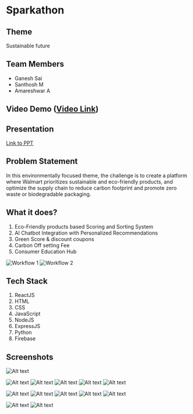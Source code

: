 # Sparkathon 

## Theme
Sustainable future

## Team Members
- Ganesh Sai
- Santhosh M
- Amareshwar A
  
## Video Demo ([Video Link](https://youtu.be/8f_pgriY-nY))


## Presentation
[Link to PPT](https://drive.google.com/file/d/1COcXWtlOmL6909NN8mqOmCaeMIjnhsyf/view?usp=sharing)

## Problem Statement

In this environmentally focused theme, the challenge is to create a platform where Walmart prioritizes sustainable and eco-friendly products, and optimize the supply chain to reduce carbon footprint and promote zero waste or biodegradable packaging.


## What it does?
1. Eco-Friendly products based Scoring and Sorting System
2. AI Chatbot Integration with Personalized Recommendations
3. Green Score & discount coupons
4. Carbon Off setting Fee
5. Consumer Education Hub

![Workflow 1](image.png)
![Workflow 2](image-1.png)

## Tech Stack
1. ReactJS
2. HTML
3. CSS
4. JavaScript
5. NodeJS
6. ExpressJS
7. Python
8. Firebase

## Screenshots

![Alt text](image-14.png)

![Alt text](image-13.png)
![Alt text](image-12.png)
![Alt text](image-11.png)
![Alt text](image-10.png)
![Alt text](image-9.png)

![Alt text](image-6.png)
![Alt text](image-5.png)
![Alt text](image-15.png)
![Alt text](image-4.png)
![Alt text](image-3.png)

![Alt text](image-7.png)
![Alt text](image-8.png)









